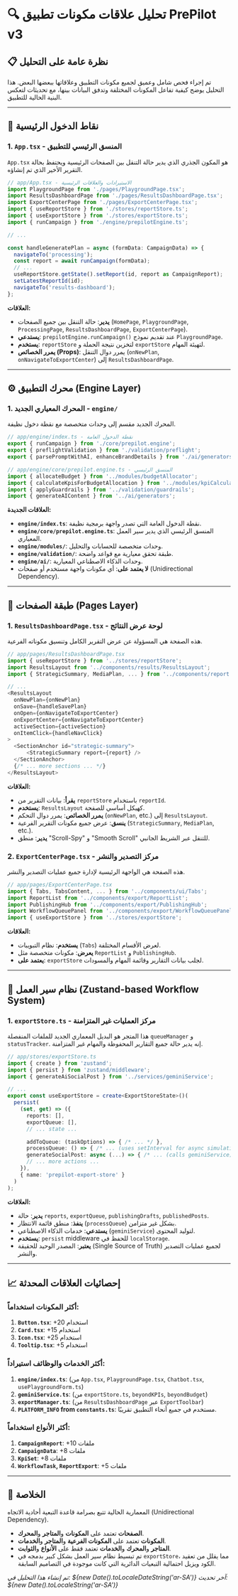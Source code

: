 # 🔍 تحليل علاقات مكونات تطبيق PrePilot v3

## 📋 نظرة عامة على التحليل

تم إجراء فحص شامل وعميق لجميع مكونات التطبيق وعلاقاتها ببعضها البعض. هذا التحليل يوضح كيفية تفاعل المكونات المختلفة وتدفق البيانات بينها، مع تحديثات لتعكس البنية الحالية للتطبيق.

---

## 🎯 نقاط الدخول الرئيسية

### **1. `App.tsx` - المنسق الرئيسي للتطبيق**
`App.tsx` هو المكون الجذري الذي يدير حالة التنقل بين الصفحات الرئيسية ويحتفظ بحالة التقرير الأخير الذي تم إنشاؤه.

```typescript
// app/App.tsx - الاستيرادات والعلاقات الرئيسية
import PlaygroundPage from './pages/PlaygroundPage.tsx';
import ResultsDashboardPage from './pages/ResultsDashboardPage.tsx';
import ExportCenterPage from './pages/ExportCenterPage.tsx';
import { useReportStore } from './stores/reportStore.ts';
import { useExportStore } from './stores/exportStore.ts';
import { runCampaign } from './engine/prepilotEngine.ts';

// ...

const handleGeneratePlan = async (formData: CampaignData) => {
  navigateTo('processing');
  const report = await runCampaign(formData);
  // ...
  useReportStore.getState().setReport(id, report as CampaignReport);
  setLatestReportId(id);
  navigateTo('results-dashboard');
};
```

**العلاقات:**
- **يدير**: حالة التنقل بين جميع الصفحات (`HomePage`, `PlaygroundPage`, `ProcessingPage`, `ResultsDashboardPage`, `ExportCenterPage`).
- **يستدعي**: `prepilotEngine.runCampaign()` عند تقديم نموذج `PlaygroundPage`.
- **يستخدم**: `reportStore` لتخزين نتيجة الحملة و `exportStore` لتهيئة المهام.
- **يمرر الخصائص (Props)**: يمرر دوال التنقل (`onNewPlan`, `onNavigateToExportCenter`) إلى `ResultsDashboardPage`.

---

## ⚙️ محرك التطبيق (Engine Layer)

### **1. المحرك المعياري الجديد - `engine/`**
المحرك الجديد مقسم إلى وحدات متخصصة مع نقطة دخول نظيفة.

```typescript
// app/engine/index.ts - نقطة الدخول العامة
export { runCampaign } from './core/prepilot.engine';
export { preflightValidation } from './validation/preflight';
export { parsePromptWithAI, enhanceBrandDetails } from './ai/generators';

// app/engine/core/prepilot.engine.ts - المنسق الرئيسي
import { allocateBudget } from '../modules/budgetAllocator';
import { calculateKpisForBudgetAllocation } from '../modules/kpiCalculator';
import { applyGuardrails } from '../validation/guardrails';
import { generateAIContent } from '../ai/generators';
```

**العلاقات الجديدة:**
- **`engine/index.ts`**: نقطة الدخول العامة التي تصدر واجهة برمجية نظيفة.
- **`engine/core/prepilot.engine.ts`**: المنسق الرئيسي الذي يدير سير العمل المعياري.
- **`engine/modules/`**: وحدات متخصصة للحسابات والتحليل.
- **`engine/validation/`**: طبقة تحقق معيارية مع قواعد واضحة.
- **`engine/ai/`**: وحدات الذكاء الاصطناعي المعيارية.
- **لا يعتمد على**: أي مكونات واجهة مستخدم أو صفحات (Unidirectional Dependency).

---

## 📱 طبقة الصفحات (Pages Layer)

### **1. `ResultsDashboardPage.tsx` - لوحة عرض النتائج**
هذه الصفحة هي المسؤولة عن عرض التقرير الكامل وتنسيق مكوناته الفرعية.

```typescript
// app/pages/ResultsDashboardPage.tsx
import { useReportStore } from '../stores/reportStore';
import ResultsLayout from '../components/results/ResultsLayout';
import { StrategicSummary, MediaPlan, ... } from '../components/report';

// ...
<ResultsLayout 
  onNewPlan={onNewPlan}
  onSave={handleSavePlan}
  onOpen={onNavigateToExportCenter}
  onExportCenter={onNavigateToExportCenter}
  activeSection={activeSection}
  onItemClick={handleNavClick}
>
  <SectionAnchor id="strategic-summary">
      <StrategicSummary report={report} />
  </SectionAnchor>
  {/* ... more sections ... */}
</ResultsLayout>
```

**العلاقات:**
- **يقرأ**: بيانات التقرير من `reportStore` باستخدام `reportId`.
- **يستخدم**: `ResultsLayout` كهيكل أساسي للصفحة.
- **يمرر الخصائص**: يمرر دوال التحكم (`onNewPlan`, etc.) إلى `ResultsLayout`.
- **ينسق**: عرض جميع مكونات التقرير الفرعية (`StrategicSummary`, `MediaPlan`, etc.).
- **يدير**: منطق "Scroll-Spy" و "Smooth Scroll" للتنقل عبر الشريط الجانبي.

### **2. `ExportCenterPage.tsx` - مركز التصدير والنشر**
هذه الصفحة هي الواجهة الرئيسية لإدارة جميع عمليات التصدير والنشر.

```typescript
// app/pages/ExportCenterPage.tsx
import { Tabs, TabsContent, ... } from '../components/ui/Tabs';
import ReportList from '../components/export/ReportList';
import PublishingHub from '../components/export/PublishingHub';
import WorkflowQueuePanel from '../components/export/WorkflowQueuePanel';
import { useExportStore } from '../stores/exportStore';
```

**العلاقات:**
- **يستخدم**: نظام التبويبات (`Tabs`) لعرض الأقسام المختلفة.
- **يعرض**: مكونات متخصصة مثل `ReportList` و `PublishingHub`.
- **يعتمد على**: `exportStore` لجلب بيانات التقارير وقائمة المهام والمسودات.

---

## 🔄 نظام سير العمل (Zustand-based Workflow System)

### **1. `exportStore.ts` - مركز العمليات غير المتزامنة**
هذا المتجر هو البديل المعماري الجديد للملفات المنفصلة `queueManager` و `statusTracker`. إنه يدير حالة جميع التقارير المحفوظة والمهام غير المتزامنة.

```typescript
// app/stores/exportStore.ts
import { create } from 'zustand';
import { persist } from 'zustand/middleware';
import { generateAiSocialPost } from '../services/geminiService';

// ...
export const useExportStore = create<ExportStoreState>()(
  persist(
    (set, get) => ({
      reports: [],
      exportQueue: [],
      // ... state ...

      addToQueue: (taskOptions) => { /* ... */ },
      processQueue: () => { /* ... (uses setInterval for async simulation) ... */ },
      generateSocialPost: async (...) => { /* ... (calls geminiService) ... */ },
      // ... more actions ...
    }),
    { name: 'prepilot-export-store' }
  )
);
```

**العلاقات:**
- **يدير**: حالة `reports`, `exportQueue`, `publishingDrafts`, `publishedPosts`.
- **ينفذ**: منطق قائمة الانتظار (`processQueue`) بشكل غير متزامن.
- **يستدعي**: خدمات الذكاء الاصطناعي (`geminiService`) لتوليد المحتوى.
- **يستخدم**: `persist` middleware للحفظ في `localStorage`.
- **يعتبر**: المصدر الوحيد للحقيقة (Single Source of Truth) لجميع عمليات التصدير والنشر.

---

## 📈 إحصائيات العلاقات المحدثة

### **أكثر المكونات استخداماً:**
1.  **`Button.tsx`**: +20 استخدام
2.  **`Card.tsx`**: +15 استخدام
3.  **`Icon.tsx`**: +25 استخدام
4.  **`Tooltip.tsx`**: +5 استخدام

### **أكثر الخدمات والوظائف استيراداً:**
1.  **`engine/index.ts`**: (من `App.tsx`, `PlaygroundPage.tsx`, `Chatbot.tsx`, `usePlaygroundForm.ts`)
2.  **`geminiService.ts`**: (من `exportStore.ts`, `beyondKPIs`, `beyondBudget`)
3.  **`exportManager.ts`**: (من `ResultsDashboardPage` عبر `ExportToolbar`)
4.  **`PLATFORM_INFO` from `constants.ts`**: مستخدم في جميع أنحاء التطبيق تقريبًا.

### **أكثر الأنواع استخداماً:**
1.  **`CampaignReport`**: +10 ملفات
2.  **`CampaignData`**: +8 ملفات
3.  **`KpiSet`**: +8 ملفات
4.  **`WorkflowTask`, `ReportExport`**: +5 ملفات

---

## 🎯 الخلاصة
المعمارية الحالية تتبع بصرامة قاعدة التبعية أحادية الاتجاه (Unidirectional Dependency).
- **الصفحات** تعتمد على **المكونات** و**المتاجر** و**المحرك**.
- **المكونات** تعتمد على **المكونات الفرعية** و**المتاجر** و**الخدمات**.
- **المتاجر** و**المحرك** و**الخدمات** تعتمد فقط على **الأنواع** و**الثوابت**.
- تم تبسيط نظام سير العمل بشكل كبير بدمجه في `exportStore`، مما يقلل من تعقيد الكود ويزيل احتمالية التبعيات الدائرية التي كانت موجودة في التصاميم السابقة.

*تم إنشاء هذا التحليل في: ${new Date().toLocaleDateString('ar-SA')}*
*آخر تحديث: ${new Date().toLocaleString('ar-SA')}*
